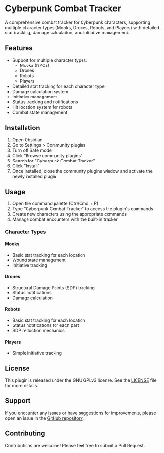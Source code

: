 # Cyberpunk Combat Tracker

A comprehensive combat tracker for Cyberpunk characters, supporting multiple character types (Mooks, Drones, Robots, and Players) with detailed stat tracking, damage calculation, and initiative management.

## Features

- Support for multiple character types:
  - Mooks (NPCs)
  - Drones
  - Robots
  - Players
- Detailed stat tracking for each character type
- Damage calculation system
- Initiative management
- Status tracking and notifications
- Hit location system for robots
- Combat state management

## Installation

1. Open Obsidian
2. Go to Settings > Community plugins
3. Turn off Safe mode
4. Click "Browse community plugins"
5. Search for "Cyberpunk Combat Tracker"
6. Click "Install"
7. Once installed, close the community plugins window and activate the newly installed plugin

## Usage

1. Open the command palette (Ctrl/Cmd + P)
2. Type "Cyberpunk Combat Tracker" to access the plugin's commands
3. Create new characters using the appropriate commands
4. Manage combat encounters with the built-in tracker

### Character Types

#### Mooks
- Basic stat tracking for each location
- Wound state management
- Initiative tracking

#### Drones
- Structural Damage Points (SDP) tracking
- Status notifications
- Damage calculation

#### Robots
- Basic stat tracking for each location
- Status notifications for each part
- SDP reduction mechanics

#### Players
- Simple initiative tracking

## License

This plugin is released under the GNU GPLv3 license. See the [LICENSE](LICENSE) file for more details.

## Support

If you encounter any issues or have suggestions for improvements, please open an issue in the [GitHub repository](https://github.com/Ordo-bs/obsidian-cyberpunk-combat-tracker).

## Contributing

Contributions are welcome! Please feel free to submit a Pull Request. 